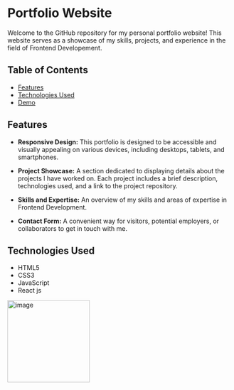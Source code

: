 # Portfolio Website

Welcome to the GitHub repository for my personal portfolio website! This website serves as a showcase of my skills, projects, and experience in the field of Frontend Developement.

## Table of Contents

- [Features](#features)
- [Technologies Used](#technologies-used)
- [Demo](#demo)



## Features

- **Responsive Design:** This portfolio is designed to be accessible and visually appealing on various devices, including desktops, tablets, and smartphones.

- **Project Showcase:** A section dedicated to displaying details about the projects I have worked on. Each project includes a brief description, technologies used, and a link to the project repository.

- **Skills and Expertise:** An overview of my skills and areas of expertise in Frontend Development.

- **Contact Form:** A convenient way for visitors, potential employers, or collaborators to get in touch with me.

## Technologies Used

- HTML5
- CSS3
- JavaScript
- React js



<img width="185" alt="image" src="https://github.com/jyotiv2023/myPortfolio/assets/130778883/97d91d46-95f4-4a2b-a202-1cb49f7ef768">

